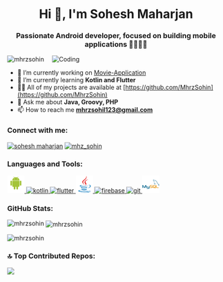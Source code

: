 <h1 align="center">Hi 👋, I'm Sohesh Maharjan</h1>
<h3 align="center">Passionate Android developer, focused on building mobile applications 📱👨‍💻🚀</h3>
<img align="right" alt="Coding" width="400" src="https://user-images.githubusercontent.com/74038190/212748842-9fcbad5b-6173-4175-8a61-521f3dbb7514.gif">

<p align="left"> <img src="https://komarev.com/ghpvc/?username=mhrzsohin&label=Profile%20views&color=0e75b6&style=flat" alt="mhrzsohin" /> </p>

- 🔭 I’m currently working on [Movie-Application](https://github.com/MhrzSohin/Movie-Application.git)
- 🌱 I’m currently learning **Kotlin and Flutter**
- 👨‍💻 All of my projects are available at [https://github.com/MhrzSohin](https://github.com/MhrzSohin)
- 💬 Ask me about **Java, Groovy, PHP**
- 📫 How to reach me **mhrzsohil123@gmail.com**

<h3 align="left">Connect with me:</h3>
<p align="left">
  <a href="https://linkedin.com/in/sohesh-maharjan" target="blank"><img align="center" src="https://raw.githubusercontent.com/rahuldkjain/github-profile-readme-generator/master/src/images/icons/Social/linked-in-alt.svg" alt="sohesh maharjan" height="30" width="40" /></a>
  <a href="https://instagram.com/mhz_sohin" target="blank"><img align="center" src="https://raw.githubusercontent.com/rahuldkjain/github-profile-readme-generator/master/src/images/icons/Social/instagram.svg" alt="mhz_sohin" height="30" width="40" /></a>
</p>

<h3 align="left">Languages and Tools:</h3>
<p align="left">
  <a href="https://developer.android.com" target="_blank" rel="noreferrer"> <img src="https://raw.githubusercontent.com/devicons/devicon/master/icons/android/android-original-wordmark.svg" alt="android" width="40" height="40"/> </a>
  <a href="https://kotlinlang.org" target="_blank" rel="noreferrer"> <img src="https://www.vectorlogo.zone/logos/kotlinlang/kotlinlang-icon.svg" alt="kotlin" width="40" height="40"/> </a>
  <a href="https://flutter.dev" target="_blank" rel="noreferrer"> <img src="https://www.vectorlogo.zone/logos/flutterio/flutterio-icon.svg" alt="flutter" width="40" height="40"/> </a>
  <a href="https://www.java.com" target="_blank" rel="noreferrer"> <img src="https://raw.githubusercontent.com/devicons/devicon/master/icons/java/java-original.svg" alt="java" width="40" height="40"/> </a>
  <a href="https://firebase.google.com/" target="_blank" rel="noreferrer"> <img src="https://www.vectorlogo.zone/logos/firebase/firebase-icon.svg" alt="firebase" width="40" height="40"/> </a>
  <a href="https://git-scm.com/" target="_blank" rel="noreferrer"> <img src="https://www.vectorlogo.zone/logos/git-scm/git-scm-icon.svg" alt="git" width="40" height="40"/> </a>
  <a href="https://www.mysql.com/" target="_blank" rel="noreferrer"> <img src="https://raw.githubusercontent.com/devicons/devicon/master/icons/mysql/mysql-original-wordmark.svg" alt="mysql" width="40" height="40"/> </a>
</p>




<h3 align="left">GitHub Stats:</h3>
<p><img align="left" src="https://github-readme-stats.vercel.app/api/top-langs?username=mhrzsohin&show_icons=true&locale=en&layout=compact" alt="mhrzsohin" /></p>

<p>&nbsp;<img align="center" src="https://github-readme-stats.vercel.app/api?username=mhrzsohin&show_icons=true&locale=en" alt="mhrzsohin" /></p>

<p><img align="center" src="https://github-readme-streak-stats.herokuapp.com/?user=mhrzsohin&" alt="mhrzsohin" /></p>
 <h3 align="left">🔝 Top Contributed Repos:</h3> 
 
![](https://github-contributor-stats.vercel.app/api?username=MhrzSohin&limit=4&theme=flat&combine_all_yearly_contributions=true)

